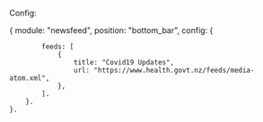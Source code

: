 Config:

{
		module: "newsfeed",
		position: "bottom_bar",
		config: {
    
			feeds: [
				{
					title: "Covid19 Updates",
					url: "https://www.health.govt.nz/feeds/media-atom.xml",
				},
			].
		}.
	}.
